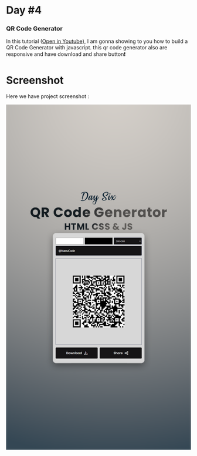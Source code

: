 # Day #4

### QR Code Generator
In this tutorial ([Open in Youtube]()),  I am gonna showing to you how to build a QR Code Generator with javascript. this qr code generator also are responsive and have download and share button❗️

# Screenshot
Here we have project screenshot :

![screenshot](screenshot.png)
